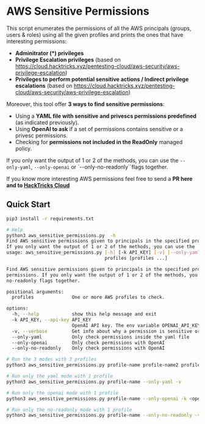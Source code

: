 # AWS Sensitive Permissions

This script enumerates the permissions of all the AWS principals (groups, users & roles) using all the given profiles and prints the ones that have interesting permissions:
- **Adminitrator (*) privileges**
- **Privilege Escalation privileges** (based on https://cloud.hacktricks.xyz/pentesting-cloud/aws-security/aws-privilege-escalation)
- **Privileges to perform potential sensitive actions / Indirect privilege escalations** (based on https://cloud.hacktricks.xyz/pentesting-cloud/aws-security/aws-privilege-escalation)

Moreover, this tool offer **3 ways to find sensitive permissions**:
- Using a **YAML file with sensitive and privescs permissions predefined** (as indicated previously).
- Using **OpenAI to ask** if a set of permissions contains sensitive or a privesc permissions.
- Checking for **permissions not included in the ReadOnly** managed policy.

If you only want the output of 1 or 2 of the methods, you can use the `--only-yaml`, `--only-openai` or `--only-no-readonly``flags together.

If you know more interesting AWS permissions feel free to send a **PR here and to [HackTricks Cloud](https://github.com/carlospolop/hacktricks-cloud)**

## Quick Start

```bash
pip3 install -r requirements.txt

# Help
python3 aws_sensitive_permissions.py  -h
Find AWS sensitive permissions given to principals in the specified profiles. This tool offer 3 ways to find sensitive permissions.
If you only want the output of 1 or 2 of the methods, you can use the --only-yaml, --only-openai or --only-no-readonly flags together.
usage: aws_sensitive_permissions.py [-h] [-k API_KEY] [-v] [--only-yaml] [--only-openai] [--only-no-readonly]
                                    profiles [profiles ...]

Find AWS sensitive permissions given to principals in the specified profiles. This tool offer 3 ways to find sensitive
permissions. If you only want the output of 1 or 2 of the methods, you can use the --only-yaml, --only-openai or --only-
no-readonly flags together.

positional arguments:
  profiles              One or more AWS profiles to check.

options:
  -h, --help            show this help message and exit
  -k API_KEY, --api-key API_KEY
                        OpenAI API key. The env variable OPENAI_API_KEY can also be used.
  -v, --verbose         Get info about why a permission is sensitive or useful for privilege escalation.
  --only-yaml           Only check permissions inside the yaml file
  --only-openai         Only check permissions with OpenAI
  --only-no-readonly    Only check permissions with OpenAI

# Run the 3 modes with 3 profiles
python3 aws_sensitive_permissions.py profile-name profile-name2 profile-name3 -k <openai_api_key> -v

# Run only the yaml mode with 1 profile
python3 aws_sensitive_permissions.py profile-name --only-yaml -v

# Run only the openai mode with 1 profile
python3 aws_sensitive_permissions.py profile-name --only-openai -k <openai_api_key> -v

# Run only the no-readonly mode with 1 profile
python3 aws_sensitive_permissions.py profile-name --only-no-readonly -v
```
